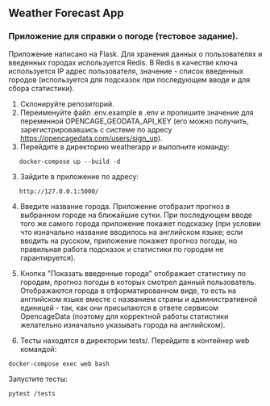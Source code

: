 ## Weather Forecast App
### Приложение для справки о погоде (тестовое задание).

Приложение написано на Flask. Для хранения данных о пользователях и введенных городах используется Redis.
В Redis в качестве ключа используется  IP адрес пользователя, значение - список введенных городов (используется для подсказок при последующем вводе и для сбора статистики).

1. Склонируйте репозиторий.
2. Переименуйте файл .env.example в .env и пропишите значение для переменной OPENCAGE_GEODATA_API_KEY (его можно получить, зарегистрировавшись с системе по адресу https://opencagedata.com/users/sign_up).
2. Перейдите в директорию weatherapp и выполните команду:

```
   docker-compose up --build -d
```

3. Зайдите в приложение по адресу:

```
   http://127.0.0.1:5000/
```

4. Введите название города. Приложение отобразит прогноз в выбранном городе на ближайшие сутки. При последующем вводе того же самого города приложение покажет подсказку (при условии что изначально название вводилось на английском языке; если вводить на русском, приложение покажет прогноз погоды, но правильная работа подсказок и статистики по городам не гарантируется).

5. Кнопка "Показать введенные города" отображает статистику по городам, прогноз погоды в которых смотрел данный пользователь. Отображаются города в отформатированном виде, то есть на английском языке вместе с названием страны и административной единицей - так, как они присылаются в ответе сервисом OpencageData (поэтому для корректной работы статистики желательно изначально указывать города на английском).

6. Тесты находятся в директории tests/. Перейдите в контейнер web командой:

```
docker-compose exec web bash
```

Запустите тесты:

```
pytest /tests
```

